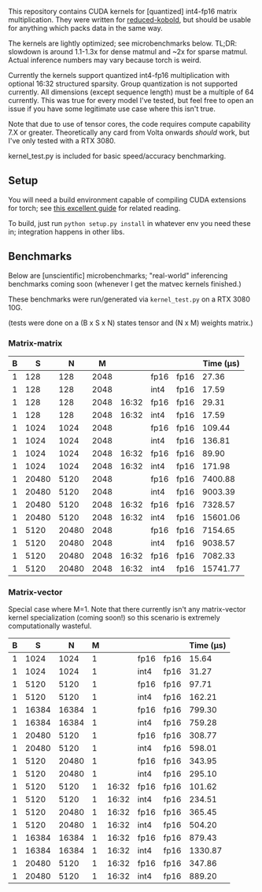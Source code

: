 This repository contains CUDA kernels for [quantized] int4-fp16 matrix multiplication. They were written for [reduced-kobold](https://github.com/mstnegate/reduced-kobold/), but should be usable for anything which packs data in the same way.

The kernels are lightly optimized; see microbenchmarks below. TL;DR: slowdown is around 1.1-1.3x for dense matmul and ~2x for sparse matmul. Actual inference numbers may vary because torch is weird. 

Currently the kernels support quantized int4-fp16 multiplication with optional 16:32 structured sparsity. Group quantization is not supported currently. All dimensions (except sequence length) must be a multiple of 64 currently. This was true for every model I've tested, but feel free to open an issue if you have some legitimate use case where this isn't true.

Note that due to use of tensor cores, the code requires compute capability 7.X or greater. Theoretically any card from Volta onwards *should* work, but I've only tested with a RTX 3080.

kernel_test.py is included for basic speed/accuracy benchmarking.

## Setup

You will need a build environment capable of compiling CUDA extensions for torch; see [this excellent guide](https://pytorch.org/tutorials/advanced/cpp_extension.html) for related reading.

To build, just run `python setup.py install` in whatever env you need these in; integration happens in other libs.

## Benchmarks

Below are [unscientific] microbenchmarks; "real-world" inferencing benchmarks coming soon (whenever I get the matvec kernels finished.)

These benchmarks were run/generated via `kernel_test.py` on a RTX 3080 10G.

(tests were done on a (B x S x N) states tensor and (N x M) weights matrix.)

### Matrix-matrix

| B  |   S    |   N    |   M   |        |       |       | Time (µs)  |
| -- | ------ | ------ | ----- | ------ | ----- | ----- | ---------- |
|  1 |    128 |    128 |  2048 |        |  fp16 |  fp16 |      27.36 |
|  1 |    128 |    128 |  2048 |        |  int4 |  fp16 |      17.59 |
|  1 |    128 |    128 |  2048 |  16:32 |  fp16 |  fp16 |      29.31 |
|  1 |    128 |    128 |  2048 |  16:32 |  int4 |  fp16 |      17.59 |
|  1 |   1024 |   1024 |  2048 |        |  fp16 |  fp16 |     109.44 |
|  1 |   1024 |   1024 |  2048 |        |  int4 |  fp16 |     136.81 |
|  1 |   1024 |   1024 |  2048 |  16:32 |  fp16 |  fp16 |      89.90 |
|  1 |   1024 |   1024 |  2048 |  16:32 |  int4 |  fp16 |     171.98 |
|  1 |  20480 |   5120 |  2048 |        |  fp16 |  fp16 |    7400.88 |
|  1 |  20480 |   5120 |  2048 |        |  int4 |  fp16 |    9003.39 |
|  1 |  20480 |   5120 |  2048 |  16:32 |  fp16 |  fp16 |    7328.57 |
|  1 |  20480 |   5120 |  2048 |  16:32 |  int4 |  fp16 |   15601.06 |
|  1 |   5120 |  20480 |  2048 |        |  fp16 |  fp16 |    7154.65 |
|  1 |   5120 |  20480 |  2048 |        |  int4 |  fp16 |    9038.57 |
|  1 |   5120 |  20480 |  2048 |  16:32 |  fp16 |  fp16 |    7082.33 |
|  1 |   5120 |  20480 |  2048 |  16:32 |  int4 |  fp16 |   15741.77 |


### Matrix-vector

Special case where M=1. Note that there currently isn't any matrix-vector kernel specialization (coming soon!) so this scenario is extremely computationally wasteful.

| B  |   S    |   N    |   M   |        |       |       | Time (µs)  |
| -- | ------ | ------ | ----- | ------ | ----- | ----- | ---------- |
|  1 |   1024 |   1024 |     1 |        |  fp16 |  fp16 |      15.64 |
|  1 |   1024 |   1024 |     1 |        |  int4 |  fp16 |      31.27 |
|  1 |   5120 |   5120 |     1 |        |  fp16 |  fp16 |      97.71 |
|  1 |   5120 |   5120 |     1 |        |  int4 |  fp16 |     162.21 |
|  1 |  16384 |  16384 |     1 |        |  fp16 |  fp16 |     799.30 |
|  1 |  16384 |  16384 |     1 |        |  int4 |  fp16 |     759.28 |
|  1 |  20480 |   5120 |     1 |        |  fp16 |  fp16 |     308.77 |
|  1 |  20480 |   5120 |     1 |        |  int4 |  fp16 |     598.01 |
|  1 |   5120 |  20480 |     1 |        |  fp16 |  fp16 |     343.95 |
|  1 |   5120 |  20480 |     1 |        |  int4 |  fp16 |     295.10 |
|  1 |   5120 |   5120 |     1 |  16:32 |  fp16 |  fp16 |     101.62 |
|  1 |   5120 |   5120 |     1 |  16:32 |  int4 |  fp16 |     234.51 |
|  1 |   5120 |  20480 |     1 |  16:32 |  fp16 |  fp16 |     365.45 |
|  1 |   5120 |  20480 |     1 |  16:32 |  int4 |  fp16 |     504.20 |
|  1 |  16384 |  16384 |     1 |  16:32 |  fp16 |  fp16 |     879.43 |
|  1 |  16384 |  16384 |     1 |  16:32 |  int4 |  fp16 |    1330.87 |
|  1 |  20480 |   5120 |     1 |  16:32 |  fp16 |  fp16 |     347.86 |
|  1 |  20480 |   5120 |     1 |  16:32 |  int4 |  fp16 |     889.20 |
